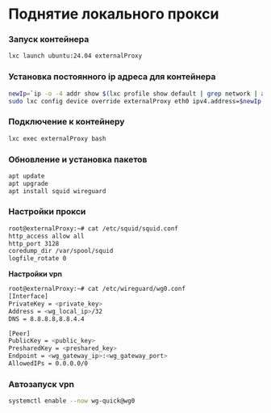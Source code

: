 # Поднятие локального прокси

### Запуск контейнера
```bash
lxc launch ubuntu:24.04 externalProxy
```

### Установка постоянного ip адреса для контейнера
```bash
newIp=`ip -o -4 addr show $(lxc profile show default | grep network | awk '{print $2}') | awk '{print $4}' | cut -d/ -f1 | cut -d\. -f1,2,3 | xargs -I{} echo "{}.254"`
sudo lxc config device override externalProxy eth0 ipv4.address=$newIp
```

### Подключение к контейнеру
```bash
lxc exec externalProxy bash
```
### Обновление и установка пакетов
```bash
apt update
apt upgrade
apt install squid wireguard
```

### Настройки прокси
```bash
root@externalProxy:~# cat /etc/squid/squid.conf
http_access allow all
http_port 3128
coredump_dir /var/spool/squid
logfile_rotate 0
```

**Настройки vpn**
```bash
root@externalProxy:~# cat /etc/wireguard/wg0.conf 
[Interface]
PrivateKey = <private_key>
Address = <wg_local_ip>/32
DNS = 8.8.8.8,8.8.4.4

[Peer]
PublicKey = <public_key>
PresharedKey = <preshared_key>
Endpoint = <wg_gateway_ip>:<wg_gateway_port>
AllowedIPs = 0.0.0.0/0
```

### Автозапуск vpn
```bash
systemctl enable --now wg-quick@wg0
```
